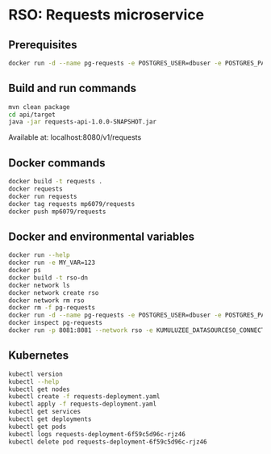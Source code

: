 # RSO: Requests microservice

## Prerequisites

```bash
docker run -d --name pg-requests -e POSTGRES_USER=dbuser -e POSTGRES_PASSWORD=postgres -e POSTGRES_DB=requests -p 5432:5432 postgres:13
```

## Build and run commands
```bash
mvn clean package
cd api/target
java -jar requests-api-1.0.0-SNAPSHOT.jar
```
Available at: localhost:8080/v1/requests

## Docker commands
```bash
docker build -t requests .   
docker requests
docker run requests  
docker tag requests mp6079/requests   
docker push mp6079/requests
```

## Docker and environmental variables 
```bash
docker run --help
docker run -e MY_VAR=123
docker ps
docker build -t rso-dn
docker network ls
docker network create rso
docker network rm rso
docker rm -f pg-requests
docker run -d --name pg-requests -e POSTGRES_USER=dbuser -e POSTGRES_PASSWORD=postgres -e POSTGRES_DB=image-metadata -p 5432:5432 --network rso postgres:13
docker inspect pg-requests
docker run -p 8081:8081 --network rso -e KUMULUZEE_DATASOURCES0_CONNECTIONURL=jdbc:postgresql://pg-requests:5432/requests rso-dn
```

## Kubernetes
```bash
kubectl version
kubectl --help
kubectl get nodes
kubectl create -f requests-deployment.yaml 
kubectl apply -f requests-deployment.yaml 
kubectl get services 
kubectl get deployments
kubectl get pods
kubectl logs requests-deployment-6f59c5d96c-rjz46
kubectl delete pod requests-deployment-6f59c5d96c-rjz46
```
